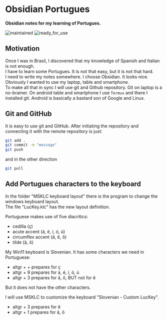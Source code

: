# Obsidian Portugues

**Obsidian notes for my learning of Portugues.**

 ![maintained](https://img.shields.io/badge/maintained-green)
 ![ready_for_use](https://img.shields.io/badge/ready_for_use-green)

## Motivation

Once I was in Brasil, I discovered that my knowledge of Spanish and Italian is not enough.  
I have to learn some Portugues. It is not that easy, but it is not that hard.  
I need to write my notes somewhere. I choose Obsidian. It looks nice.  
Obviously I wanted to use my laptop, table and smartphone.  
To make all that in sync I will use git and Github repository.
Git on laptop is a no-brainer.
On android table and smartphone I use `Termux` and there I installed git. Android is basically a bastard son of Google and Linux.

## Git and GitHub

It is easy to use git and GitHub.
After initiating the repository and connecting it with the remote repository is just:

```bash
git add .
git commit -m "message"
git push
```

and in the other direction

```bash
git pull
```

## Add Portugues characters to the keyboard

In the folder "MSKLC keyboard layout" there is the program to change the windows keyboard layout.  
The file "LucKey.klc" has the new layout definition.  

Portuguese makes use of five diacritics:

- cedilla (ç)
- acute accent (á, é, í, ó, ú)
- circumflex accent (â, ê, ô)
- tilde (ã, õ)

My Win11 keyboard is Slovenian.
It has some characters we need in Portuguese:

- altgr + + prepares for ç
- altgr + 9 prepares for á, é, í, ó, ú
- altgr + 3 prepares for â, ô, BUT not for ê

But it does not have the other characters.

I will use MSKLC to customize the keyboard "Slovenian - Custom LucKey".

- altgr + 3 prepares for ê
- altgr + 1 prepares for ã, õ
